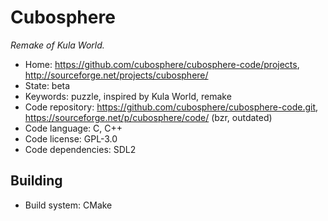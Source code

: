# Cubosphere

_Remake of Kula World._

- Home: https://github.com/cubosphere/cubosphere-code/projects, http://sourceforge.net/projects/cubosphere/
- State: beta
- Keywords: puzzle, inspired by Kula World, remake
- Code repository: https://github.com/cubosphere/cubosphere-code.git, https://sourceforge.net/p/cubosphere/code/ (bzr, outdated)
- Code language: C, C++
- Code license: GPL-3.0
- Code dependencies: SDL2

## Building

- Build system: CMake